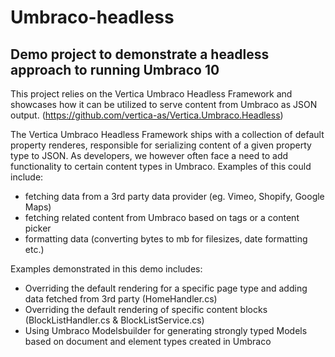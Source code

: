 # Umbraco-headless

## Demo project to demonstrate a headless approach to running Umbraco 10

This project relies on the Vertica Umbraco Headless Framework and showcases how it can be utilized to serve content from Umbraco as JSON output.
(https://github.com/vertica-as/Vertica.Umbraco.Headless)

The Vertica Umbraco Headless Framework ships with a collection of default property renderes, responsible for serializing content of 
a given property type to JSON. As developers, we however often face a need to add functionality to certain content types in Umbraco. 
Examples of this could include:

- fetching data from a 3rd party data provider (eg. Vimeo, Shopify, Google Maps)
- fetching related content from Umbraco based on tags or a content picker
- formatting data (converting bytes to mb for filesizes, date formatting etc.)

Examples demonstrated in this demo includes:

- Overriding the default rendering for a specific page type and adding data fetched from 3rd party (HomeHandler.cs)
- Overriding the default rendering of specific content blocks (BlockListHandler.cs & BlockListService.cs)
- Using Umbraco Modelsbuilder for generating strongly typed Models based on document and element types created in Umbraco
